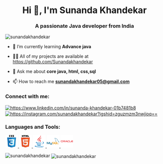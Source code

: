<h1 align="center">Hi 👋, I'm Sunanda Khandekar</h1>
<h3 align="center">A passionate Java developer from India</h3>

<p align="left"> <img src="https://komarev.com/ghpvc/?username=sunandakhandekar&label=Profile%20views&color=0e75b6&style=flat" alt="sunandakhandekar" /> </p>

- 🌱 I’m currently learning **Advance java**

- 👨‍💻 All of my projects are available at https://github.com/Sunandakhandekar

- 💬 Ask me about **core java, html, css,sql**

- 📫 How to reach me **sunandakhandekar05@gmail.com**

<h3 align="left">Connect with me:</h3>
<p align="left">
<a href="https://linkedin.com/in/https://www.linkedin.com/in/sunanda-khandekar-01b7481b8" target="blank"><img align="center" src="https://raw.githubusercontent.com/rahuldkjain/github-profile-readme-generator/master/src/images/icons/Social/linked-in-alt.svg" alt="https://www.linkedin.com/in/sunanda-khandekar-01b7481b8" height="30" width="40" /></a>
<a href="https://instagram.com/https://instagram.com/sunandakhandekar?igshid=zguzmzm3nwjioq==" target="blank"><img align="center" src="https://raw.githubusercontent.com/rahuldkjain/github-profile-readme-generator/master/src/images/icons/Social/instagram.svg" alt="https://instagram.com/sunandakhandekar?igshid=zguzmzm3nwjioq==" height="30" width="40" /></a>
</p>

<h3 align="left">Languages and Tools:</h3>
<p align="left"> <a href="https://www.w3schools.com/css/" target="_blank" rel="noreferrer"> <img src="https://raw.githubusercontent.com/devicons/devicon/master/icons/css3/css3-original-wordmark.svg" alt="css3" width="40" height="40"/> </a> <a href="https://www.w3.org/html/" target="_blank" rel="noreferrer"> <img src="https://raw.githubusercontent.com/devicons/devicon/master/icons/html5/html5-original-wordmark.svg" alt="html5" width="40" height="40"/> </a> <a href="https://www.java.com" target="_blank" rel="noreferrer"> <img src="https://raw.githubusercontent.com/devicons/devicon/master/icons/java/java-original.svg" alt="java" width="40" height="40"/> </a> <a href="https://www.mysql.com/" target="_blank" rel="noreferrer"> <img src="https://raw.githubusercontent.com/devicons/devicon/master/icons/mysql/mysql-original-wordmark.svg" alt="mysql" width="40" height="40"/> </a> <a href="https://www.oracle.com/" target="_blank" rel="noreferrer"> <img src="https://raw.githubusercontent.com/devicons/devicon/master/icons/oracle/oracle-original.svg" alt="oracle" width="40" height="40"/> </a> </p>

<p><img align="left" src="https://github-readme-stats.vercel.app/api/top-langs?username=sunandakhandekar&show_icons=true&locale=en&layout=compact" alt="sunandakhandekar" /></p>

<p>&nbsp;<img align="center" src="https://github-readme-stats.vercel.app/api?username=sunandakhandekar&show_icons=true&locale=en" alt="sunandakhandekar" /></p>
